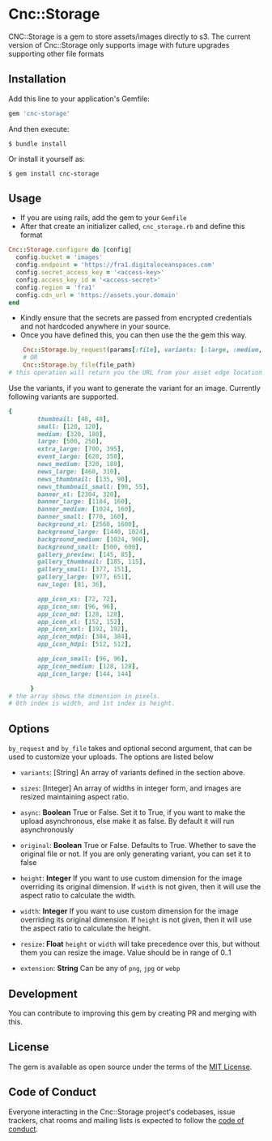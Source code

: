 # Cnc::Storage
CNC::Storage is a gem to store assets/images directly to s3.
The current version of Cnc::Storage only supports image with future upgrades supporting other file formats
## Installation

Add this line to your application's Gemfile:

```ruby
gem 'cnc-storage'
```

And then execute:

    $ bundle install

Or install it yourself as:

    $ gem install cnc-storage

## Usage
- If you are using rails, add the gem to your `Gemfile`
- After that create an initializer called, `cnc_storage.rb` and define this format
```ruby
Cnc::Storage.configure do |config|
  config.bucket = 'images'
  config.endpoint = 'https://fra1.digitaloceanspaces.com'
  config.secret_access_key = '<access-key>'
  config.access_key_id = '<access-secret>'
  config.region = 'fra1'
  config.cdn_url = 'https://assets.your.domain'
end
```
- Kindly ensure that the secrets are passed from encrypted credentials and not hardcoded anywhere in your source.
- Once you have defined this, you can then use the the gem this way.
```ruby
    Cnc::Storage.by_request(params[:file], variants: [:large, :medium, :small, :extra_large])
    # OR
    Cnc::Storage.by_file(file_path) 
# this operation will return you the URL from your asset edge location.
```
Use the variants, if you want to generate the variant for an image. Currently following variants are supported.
```ruby
{
        thumbnail: [48, 48],
        small: [120, 120],
        medium: [320, 180],
        large: [500, 250],
        extra_large: [700, 395],
        event_large: [620, 350],
        news_medium: [320, 180],
        news_large: [460, 310],
        news_thumbnail: [135, 90],
        news_thumbnail_small: [90, 55],
        banner_xl: [2304, 320],
        banner_large: [1184, 160],
        banner_medium: [1024, 160],
        banner_small: [770, 160],
        background_xl: [2560, 1600],
        background_large: [1440, 1024],
        background_medium: [1024, 900],
        background_small: [500, 600],
        gallery_preview: [145, 85],
        gallery_thumbnail: [185, 115],
        gallery_small: [377, 151],
        gallery_large: [977, 651],
        nav_logo: [81, 36],

        app_icon_xs: [72, 72],
        app_icon_sm: [96, 96],
        app_icon_md: [128, 128],
        app_icon_xl: [152, 152],
        app_icon_xxl: [192, 192],
        app_icon_mdpi: [384, 384],
        app_icon_hdpi: [512, 512],

        app_icon_small: [96, 96],
        app_icon_medium: [128, 128],
        app_icon_large: [144, 144]

      }
# the array shows the dimension in pixels.
# 0th index is width, and 1st index is height. 
```
## Options
`by_request` and `by_file` takes and optional second argument, that can be used to customize your uploads.
The options are listed below

* `variants`: [String] An array of variants defined in the section above.

* `sizes`: [Integer] An array of widths in integer form, and images are resized maintaining aspect ratio.

* `async`: **Boolean** True or False. Set it to True, if you want to make the upload asynchronous, 
    else make it as false. By default it will run asynchronously

* `original`: **Boolean** True or False. Defaults to True. Whether to save
   the original file or not. If you are only generating variant, you can set it to false

* `height`: **Integer** If you want to use custom dimension for the image overriding its original dimension. 
If `width` is not given, then it will use the aspect ratio to calculate the width.  

* `width`: **Integer** If you want to use custom dimension for the image overriding its original dimension. 
If `height` is not given, then it will use the aspect ratio to calculate the height.

* `resize`: **Float** `height` or `width` will take precedence over this, but without them you can resize the image.
    Value should be in range of 0..1 

* `extension`: **String** Can be any of `png`, `jpg` or `webp`      

## Development
You can contribute to improving this gem by creating PR and merging with this.

## License

The gem is available as open source under the terms of the [MIT License](https://opensource.org/licenses/MIT).

## Code of Conduct

Everyone interacting in the Cnc::Storage project's codebases, issue trackers, chat rooms and mailing lists is expected to follow the [code of conduct](https://github.com/arpanlepcha/cnc-storage/blob/master/CODE_OF_CONDUCT.md).
